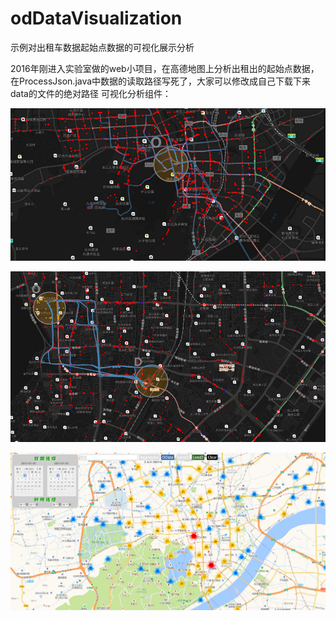 # odDataVisualization
示例对出租车数据起始点数据的可视化展示分析

2016年刚进入实验室做的web小项目，在高德地图上分析出租出的起始点数据，在ProcessJson.java中数据的读取路径写死了，大家可以修改成自己下载下来data的文件的绝对路径
可视化分析组件：

 ![image](https://raw.githubusercontent.com/ZhixiuZhou1994/odDataVisualization/master/images/%E9%80%8F%E9%95%9CO%E7%9A%84%E4%BA%A4%E4%BA%92%E5%B1%95%E7%A4%BA%E8%BD%A8%E8%BF%B9.png)


 ![image](https://raw.githubusercontent.com/ZhixiuZhou1994/odDataVisualization/master/images/OD%E9%80%8F%E9%95%9C%E7%BB%93%E5%90%88%E4%BD%BF%E7%94%A8%E6%8E%A2%E7%B4%A2%E5%85%B4%E8%B6%A3%E5%8C%BA%E5%9F%9F.png)


 ![image](https://raw.githubusercontent.com/ZhixiuZhou1994/odDataVisualization/master/images/oddata%E8%81%9A%E7%B1%BB.png)



 
